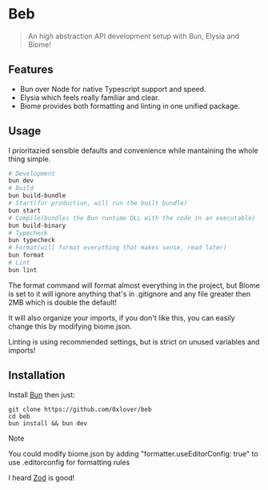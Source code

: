 # Beb
> An high abstraction API development setup with Bun, Elysia and Biome!

## Features
* Bun over Node for native Typescript support and speed.
* Elysia which feels really familiar and clear.
* Biome provides both formatting and linting in one unified package.

## Usage
I prioritazied sensible defaults and convenience while mantaining the whole thing simple.
```sh
# Development
bun dev
# Build
bun build-bundle
# Start(for production, will run the built bundle)
bun start
# Compile(bundles the Bun runtime DLL with the code in an executable)
bun build-binary
# Typecheck
bun typecheck
# Format(will format everything that makes sense, read later) 
bun format
# Lint
bun lint
```
The format command will format almost everything in the project, but Biome is set to it will ignore anything that's in .gitignore and any file greater then 2MB which is double the default!

It will also organize your imports, if you don't like this, you can easily change this by modifying biome.json.

Linting is using recommended settings, but is strict on unused variables and imports!

## Installation
Install [Bun](https://bun.sh/) then just:
```
git clone https://github.com/0xlover/beb
cd beb
bun install && bun dev
```

> [!NOTE]
> You could modify biome.json by adding "formatter.useEditorConfig: true" to use .editorconfig for formatting rules

I heard [Zod](https://zod.dev/) is good!